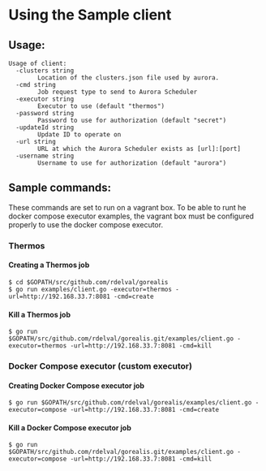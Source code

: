 # Using the Sample client

## Usage: 
```
Usage of client:
  -clusters string
        Location of the clusters.json file used by aurora.
  -cmd string
        Job request type to send to Aurora Scheduler
  -executor string
        Executor to use (default "thermos")
  -password string
        Password to use for authorization (default "secret")
  -updateId string
        Update ID to operate on
  -url string
        URL at which the Aurora Scheduler exists as [url]:[port]
  -username string
        Username to use for authorization (default "aurora")
```

## Sample commands:
These commands are set to run on a vagrant box. To be able to runt he docker compose
executor examples, the vagrant box must be configured properly to use the docker compose executor.

### Thermos
#### Creating a Thermos job
```
$ cd $GOPATH/src/github.com/rdelval/gorealis
$ go run examples/client.go -executor=thermos -url=http://192.168.33.7:8081 -cmd=create
```
#### Kill a Thermos job
```
$ go run $GOPATH/src/github.com/rdelval/gorealis.git/examples/client.go -executor=thermos -url=http://192.168.33.7:8081 -cmd=kill
```

### Docker Compose executor (custom executor)
#### Creating Docker Compose executor job
```
$ go run $GOPATH/src/github.com/rdelval/gorealis/examples/client.go -executor=compose -url=http://192.168.33.7:8081 -cmd=create
```
#### Kill a Docker Compose executor job
```
$ go run $GOPATH/src/github.com/rdelval/gorealis.git/examples/client.go -executor=compose -url=http://192.168.33.7:8081 -cmd=kill
```
